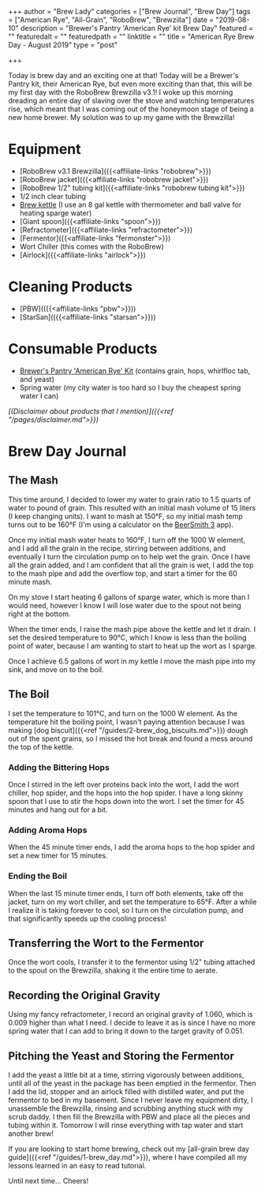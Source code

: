 +++
author = "Brew Lady"
categories = ["Brew Journal", "Brew Day"]
tags = ["American Rye", "All-Grain", "RoboBrew", "Brewzilla"]
date = "2019-08-10"
description = "Brewer's Pantry 'American Rye' kit Brew Day"
featured = ""
featuredalt = ""
featuredpath = ""
linktitle = ""
title = "American Rye Brew Day - August 2019"
type = "post"

+++

Today is brew day and an exciting one at that! Today will be a Brewer's Pantry kit, their American Rye, but even more exciting than that, this will be my first day with the RoboBrew Brewzilla v3.1! I woke up this morning dreading an entire day of slaving over the stove and watching temperatures rise, which meant that I was coming out of the honeymoon stage of being a new home brewer. My solution was to up my game with the Brewzilla! 

# Equipment
* [RoboBrew v3.1 Brewzilla]({{<affiliate-links "robobrew">}})
* [RoboBrew jacket]({{<affiliate-links "robobrew jacket">}})
* [RoboBrew 1/2" tubing kit]({{<affiliate-links "robobrew tubing kit">}})	
* 1/2 inch clear tubing
* [Brew kettle](https://www.thehomebrewbeeracademy.ca/products/8-gallon-heavy-duty-ss-201-kettle?_pos=9&_sid=9f74a9e98&_ss=r) (I use an 8 gal kettle with thermometer and ball valve for heating sparge water)
* [Giant spoon]({{<affiliate-links "spoon">}})
* [Refractometer]({{<affiliate-links "refractometer">}})
* [Fermentor]({{<affiliate-links "fermonster">}})
* Wort Chiller (this comes with the RoboBrew)
* [Airlock]({{<affiliate-links "airlock">}})

# Cleaning Products
* [PBW](({{<affiliate-links "pbw">}}))
* [StarSan](({{<affiliate-links "starsan">}}))

# Consumable Products
* [Brewer's Pantry 'American Rye' Kit](http://brewerspantry.com/brewers-pantry-recipe-kits/all-grain-kits?product_id=820) (contains grain, hops, whirlfloc tab, and yeast)
* Spring water (my city water is too hard so I buy the cheapest spring water I can)

_[(Disclaimer about products that I mention)]({{<ref "/pages/disclaimer.md">}})_

# Brew Day Journal

## The Mash

This time around, I decided to lower my water to grain ratio to 1.5 quarts of water to pound of grain. This resulted with an initial mash volume of 15 liters (I keep changing units). I want to mash at 150&deg;F, so my initial mash temp turns out to be 160&deg;F (I'm using a calculator on the [BeerSmith 3](http://beersmith.com) app).

Once my initial mash water heats to 160&deg;F, I turn off the 1000 W element, and I add all the grain in the recipe, stirring between additions, and eventually I turn the circulation pump on to help wet the grain. Once I have all the grain added, and I am confident that all the grain is wet, I add the top to the mash pipe and add the overflow top, and start a timer for the 60 minute mash.

On my stove I start heating 6 gallons of sparge water, which is more than I would need, however I know I will lose water due to the spout not being right at the bottom.

When the timer ends, I raise the mash pipe above the kettle and let it drain. I set the desired temperature to 90&deg;C, which I know is less than the boiling point of water, because I am wanting to start to heat up the wort as I sparge.

Once I achieve 6.5 gallons of wort in my kettle I move the mash pipe into my sink, and move on to the boil.


## The Boil

I set the temperature to 101&deg;C, and turn on the 1000 W element. As the temperature hit the boiling point, I wasn't paying attention because I was making [dog biscuit]({{<ref "/guides/2-brew_dog_biscuits.md">}}) dough out of the spent grains, so I missed the hot break and found a mess around the top of the kettle.

### Adding the Bittering Hops

Once I stirred in the left over proteins back into the wort, I add the wort chiller, hop spider, and the hops into the hop spider. I have a long skinny spoon that I use to stir the hops down into the wort. I set the timer for 45 minutes and hang out for a bit.


### Adding Aroma Hops

When the 45 minute timer ends, I add the aroma hops to the hop spider and set a new timer for 15 minutes.

### Ending the Boil

When the last 15 minute timer ends, I turn off both elements, take off the jacket, turn on my wort chiller, and set the temperature to 65&deg;F. After a while I realize it is taking forever to cool, so I turn on the circulation pump, and that significantly speeds up the cooling process!


## Transferring the Wort to the Fermentor

Once the wort cools, I transfer it to the fermentor using 1/2" tubing attached to the spout on the Brewzilla, shaking it the entire time to aerate.  

## Recording the Original Gravity

Using my fancy refractometer, I record an original gravity of 1.060, which is 0.009 higher than what I need. I decide to leave it as is since I have no more spring water that I can add to bring it down to the target gravity of 0.051.


## Pitching the Yeast and Storing the Fermentor

I add the yeast a little bit at a time, stirring vigorously between additions, until all of the yeast in the package has been emptied in the fermentor. Then I add the lid, stopper and an airlock filled with distilled water, and put the fermentor to bed in my basement. Since I never leave my equipment dirty, I unassemble the Brewzilla, rinsing and scrubbing anything stuck with my scrub daddy. I then fill the Brewzilla with PBW and place all the pieces and tubing within it. Tomorrow I will rinse everything with tap water and start another brew!

If you are looking to start home brewing, check out my [all-grain brew day guide]({{<ref "/guides/1-brew_day.md">}}), where I have compiled all my lessons learned in an easy to read tutorial.

Until next time... Cheers!